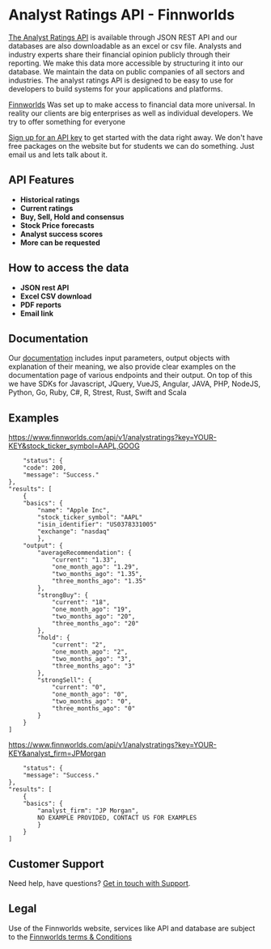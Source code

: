 
<h1>Analyst Ratings API - Finnworlds</h1>

<p><a href="https://finnworlds.com/finance-data/analyst-ratings-api/">The Analyst Ratings API</a> is available through JSON REST API and our databases are also downloadable as an excel or csv file.  Analysts and industry experts share their financial opinion publicly through their reporting. We make this data more accessible by structuring it into our database. We maintain the data on public companies of all sectors and industries. The analyst ratings API is designed to be easy to use for developers to build systems for your applications and platforms.</p>



<p><a href="https://finnworlds.com/">Finnworlds</a> Was set up to make access to financial data more universal. In reality our clients are big enterprises as well as individual developers. We try to offer something for everyone</p>




<p><a href="https://finnworlds.com/pricing">Sign up for an API key</a> to get started with the data right away. We don't have free packages on the website but for students we can do something. Just email us and lets talk about it.</p>



<h2>API Features</h2>



<ul><li><strong>Historical ratings</strong></li><li><strong>Current ratings</strong></li><li><strong>Buy, Sell, Hold and consensus</strong></li><li><strong>Stock Price forecasts</strong></li><li><strong>Analyst success scores</strong></li><li><strong>More can be requested</strong></li></ul>


<h2>How to access the data</h2>



<ul><li><strong>JSON rest API</strong></li><li><strong>Excel CSV download</strong></li><li><strong>PDF reports</strong></li><li><strong>Email link</strong></li></ul>



<h2>Documentation</h2>



Our <a href="https://finnworlds.com/documentation">documentation</a> includes input parameters, output objects with explanation of their meaning, we also provide clear examples on the documentation page of various endpoints and their output. On top of this we have SDKs for Javascript, JQuery, VueJS, Angular, JAVA, PHP, NodeJS, Python, Go, Ruby, C#, R, Strest, Rust, Swift and Scala</p>


<h2>Examples</h2>

<a href="https://finnworlds.com/documentation">https://www.finnworlds.com/api/v1/analystratings?key=YOUR-KEY&stock_ticker_symbol=AAPL,GOOG</a>





        "status": {
        "code": 200,
        "message": "Success."
    },
    "results": [
        {
        "basics": {
            "name": "Apple Inc",
            "stock_ticker_symbol": "AAPL"
            "isin_identifier": "US0378331005"
            "exchange": "nasdaq"
            },
        "output": {
            "averageRecommendation": {
                "current": "1.33",
                "one_month_ago": "1.29",
                "two_months_ago": "1.35",
                "three_months_ago": "1.35"
            },
            "strongBuy": {
                "current": "18",
                "one_month_ago": "19",
                "two_months_ago": "20",
                "three_months_ago": "20"
            },
            "hold": {
                "current": "2",
                "one_month_ago": "2",
                "two_months_ago": "3",
                "three_months_ago": "3"
            },
            "strongSell": {
                "current": "0",
                "one_month_ago": "0",
                "two_months_ago": "0",
                "three_months_ago": "0"
            }
        }
    ]




<p><a href="https://finnworlds.com/documentation">https://www.finnworlds.com/api/v1/analystratings?key=YOUR-KEY&analyst_firm=JPMorgan</a></p>




    
        "status": {
        "message": "Success."
    },
    "results": [
        {
        "basics": {
            "analyst_firm": "JP Morgan",
            NO EXAMPLE PROVIDED, CONTACT US FOR EXAMPLES
            }
        }
    ]





<h2>Customer Support</h2>

<p>Need help, have questions? <a href="mailto:support@finnworlds.com">Get in touch with Support</a>.</p>

<h2>Legal</h2>

<p>Use of the Finnworlds website, services like API and database are subject to the&nbsp;<a href="https://finnworlds.com/legal/terms-and-conditions-on-finnworlds-data/">Finnworlds terms &amp; Conditions</a></p>
